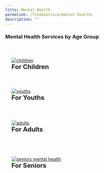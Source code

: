 ```yaml
---
title: Mental Health
permalink: /findaservice/mental-health/
description: ""
---
```

### Mental Health Services by Age Group

<div style="padding: 20px 0px 0px 0px;" class="row">
	<div style="padding: 20px 20px 20px 20px;" class="col">
<a href="/for-children/community"><img alt="children" src="https://img.freepik.com/free-vector/autism-concept-illustration_114360-5049.jpg?w=740&amp;t=st=1691078185~exp=1691078785~hmac=18c5157d3c7d16a5eddbae69f1374d0d9ba19882448d65d89304534ef3294e66"></a><br>
		<span style="font-size:20px; font-weight: 700;"><b>For Children</b></span>
<br></div>&nbsp; &nbsp; &nbsp; &nbsp;

<div style="padding: 20px 20px 20px 20px;" class="col">
<a href="/for-youths/community/"><img alt="youths" src="https://mindline.sg/media/KPF5-landing_page_logo_youth_c504d2f20a.svg"></a><br>
	<span style="font-size:20px; font-weight: 700;"><b>For Youths</b></span>
<br>
	</div></div>
<div style="padding: 20px 0px 0px 0px;" class="row">
	<div style="padding: 20px 20px 20px 20px;" class="col">
<a href="/for-adults/community/"><img alt="adults" src="https://mindline.sg/assets/img/manage_emotions.svg"></a><br>
		<span style="font-size:20px; font-weight: 700;"><b>For Adults</b></span><br>
<br></div>&nbsp; &nbsp; &nbsp; &nbsp;

<div style="padding: 20px 20px 20px 20px;" class="col">
<a href="/for-seniors/community/"><img alt="seniors mental health" src="https://img.freepik.com/free-vector/dementia-concept-illustration_114360-8075.jpg?w=740&amp;t=st=1691077916~exp=1691078516~hmac=aab0d1100a51c4a58b8a53e068b3e04ed35af6c575a59ac734d8b6400534f753"></a><br>
	<span style="font-size:20px; font-weight: 700;"><b>For Seniors</b></span><br>
<br></div></div>